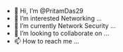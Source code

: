 - 👋 Hi, I’m @PritamDas29
- 👀 I’m interested Networking ...
- 🌱 I’m currently Network Security ...
- 💞️ I’m looking to collaborate on ...
- 📫 How to reach me ...

<!---
PritamDas29/PritamDas29 is a ✨ special ✨ repository because its `README.md` (this file) appears on your GitHub profile.
You can click the Preview link to take a look at your changes.
--->
